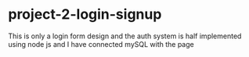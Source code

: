 # project-2-login-signup

This is only a login form design and the auth system is half implemented using node js and I have connected mySQL with the page 
 
